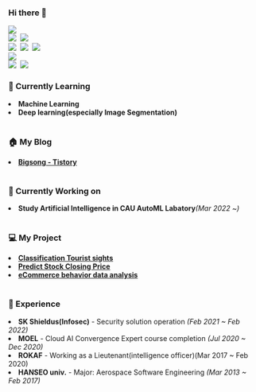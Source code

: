### Hi there 👋

<img src="https://img.shields.io/badge/Python-3766AB?style=flat-square&logo=Python&logoColor=white"/></a><br>
<img src="https://img.shields.io/badge/Tensorflow-FF6F00?style=flat-square&logo=Tensorflow&logoColor=white"/></a>&nbsp;
<img src="https://img.shields.io/badge/PyTorch-EE4C2C?style=flat-square&logo=PyTorch&logoColor=white"/></a><br>
<img src="https://img.shields.io/badge/MySQL-4479A1?style=flat-square&logo=MySQL&logoColor=white"/></a>&nbsp;
<img src="https://img.shields.io/badge/ORACLE-F80000?style=flat-square&logo=Oracle&logoColor=white"/></a>&nbsp;
<img src="https://img.shields.io/badge/MariaDB-003545?style=flat-square&logo=MariaDB&logoColor=white"/></a><br>
<img src="https://img.shields.io/badge/Django-092E20?style=flat-square&logo=Django&logoColor=white"/><br>
<img src="https://img.shields.io/badge/AWS-232F3E?style=flat-square&logo=Amazon AWS&logoColor=white"/></a>&nbsp;
<img src="https://img.shields.io/badge/Azure-0078D4?style=flat-square&logo=Microsoft Azure&logoColor=white"/></a><br>

<h3><g-emoji class="g-emoji" alias="dizzy" fallback-src="https://github.githubassets.com/images/icons/emoji/unicode/1f4ab.png">🌱</g-emoji> Currently Learning</h3>
<li><strong>Machine Learning</strong></li>
<li><strong>Deep learning(especially Image Segmentation)</strong></li><br>


<h3><g-emoji class="g-emoji" alias="dizzy" fallback-src="https://github.githubassets.com/images/icons/emoji/unicode/1f4ab.png">🏠</g-emoji> My Blog</h3>
<li><strong><a href="https://bigsong.tistory.com/">Bigsong - Tistory</a></strong></li><br>

<h3><g-emoji class="g-emoji" alias="dizzy" fallback-src="https://github.githubassets.com/images/icons/emoji/unicode/1f4ab.png">🔭</g-emoji> Currently Working on</h3>
<li><strong>Study Artificial Intelligence in CAU AutoML Labatory</strong><em>(Mar 2022 ~)</em></li><br>

<h3><g-emoji class="g-emoji" alias="dizzy" fallback-src="https://github.githubassets.com/images/icons/emoji/unicode/1f4ab.png">💻</g-emoji> My Project</h3>
<li><strong><a href="https://github.com/song248/Image_Classification_EfficientNet.git">Classification Tourist sights</a></strong></li>
<li><strong><a href="https://github.com/song248/Predict_Stock_Using-LSTM.git">Predict Stock Closing Price</a></strong></li>
<li><strong><a href="https://github.com/song248/eCommerce-behavior-data-analysis.git">eCommerce behavior data analysis</a></strong></li><br>


<h3><g-emoji class="g-emoji" alias="dizzy" fallback-src="https://github.githubassets.com/images/icons/emoji/unicode/1f4ab.png">💫</g-emoji> Experience</h3>
<li><strong>SK Shieldus(Infosec)</strong> - Security solution operation <em>(Feb 2021 ~ Feb 2022)</em></li>
<li><strong>MOEL</strong> - Cloud AI Convergence Expert course completion <em>(Jul 2020 ~ Dec 2020)</em></li>
<li><strong>ROKAF</strong> - Working as a Lieutenant(intelligence officer)(Mar 2017 ~ Feb 2020)</em></li>
<li><strong>HANSEO univ.</strong> - Major: Aerospace Software Engineering <em>(Mar 2013 ~ Feb 2017)</em></li>

<!--
**song248/song248** is a ✨ _special_ ✨ repository because its `README.md` (this file) appears on your GitHub profile.

Here are some ideas to get you started:

- 🔭 I’m currently working on ...
- 🌱 I’m currently learning ...
- 👯 I’m looking to collaborate on ...
- 🤔 I’m looking for help with ...
- 💬 Ask me about ...
- 📫 How to reach me: ...
- 😄 Pronouns: ...
- ⚡ Fun fact: ...
-->
